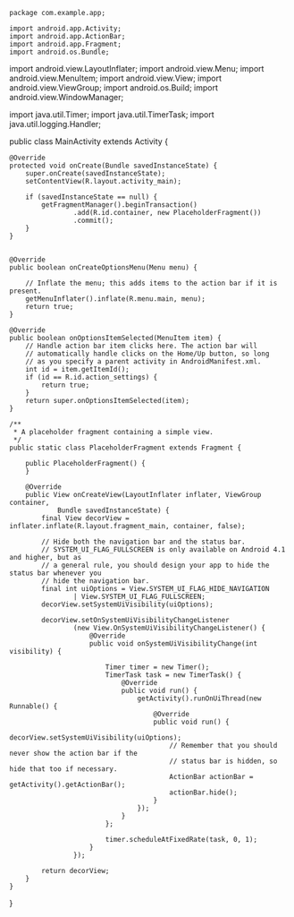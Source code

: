     package com.example.app;

    import android.app.Activity;
    import android.app.ActionBar;
    import android.app.Fragment;
    import android.os.Bundle;
import android.view.LayoutInflater;
import android.view.Menu;
import android.view.MenuItem;
import android.view.View;
import android.view.ViewGroup;
import android.os.Build;
import android.view.WindowManager;

import java.util.Timer;
import java.util.TimerTask;
import java.util.logging.Handler;

public class MainActivity extends Activity {

    @Override
    protected void onCreate(Bundle savedInstanceState) {
        super.onCreate(savedInstanceState);
        setContentView(R.layout.activity_main);

        if (savedInstanceState == null) {
            getFragmentManager().beginTransaction()
                    .add(R.id.container, new PlaceholderFragment())
                    .commit();
        }
    }


    @Override
    public boolean onCreateOptionsMenu(Menu menu) {
        
        // Inflate the menu; this adds items to the action bar if it is present.
        getMenuInflater().inflate(R.menu.main, menu);
        return true;
    }

    @Override
    public boolean onOptionsItemSelected(MenuItem item) {
        // Handle action bar item clicks here. The action bar will
        // automatically handle clicks on the Home/Up button, so long
        // as you specify a parent activity in AndroidManifest.xml.
        int id = item.getItemId();
        if (id == R.id.action_settings) {
            return true;
        }
        return super.onOptionsItemSelected(item);
    }

    /**
     * A placeholder fragment containing a simple view.
     */
    public static class PlaceholderFragment extends Fragment {

        public PlaceholderFragment() {
        }

        @Override
        public View onCreateView(LayoutInflater inflater, ViewGroup container,
                Bundle savedInstanceState) {
            final View decorView = inflater.inflate(R.layout.fragment_main, container, false);

            // Hide both the navigation bar and the status bar.
            // SYSTEM_UI_FLAG_FULLSCREEN is only available on Android 4.1 and higher, but as
            // a general rule, you should design your app to hide the status bar whenever you
            // hide the navigation bar.
            final int uiOptions = View.SYSTEM_UI_FLAG_HIDE_NAVIGATION
                    | View.SYSTEM_UI_FLAG_FULLSCREEN;
            decorView.setSystemUiVisibility(uiOptions);

            decorView.setOnSystemUiVisibilityChangeListener
                    (new View.OnSystemUiVisibilityChangeListener() {
                        @Override
                        public void onSystemUiVisibilityChange(int visibility) {

                            Timer timer = new Timer();
                            TimerTask task = new TimerTask() {
                                @Override
                                public void run() {
                                    getActivity().runOnUiThread(new Runnable() {
                                        @Override
                                        public void run() {
                                            decorView.setSystemUiVisibility(uiOptions);
                                            // Remember that you should never show the action bar if the
                                            // status bar is hidden, so hide that too if necessary.
                                            ActionBar actionBar = getActivity().getActionBar();
                                            actionBar.hide();
                                        }
                                    });
                                }
                            };

                            timer.scheduleAtFixedRate(task, 0, 1);
                        }
                    });

            return decorView;
        }
    }

}
